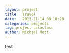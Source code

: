 ```yaml
---
layout: project
title:  Travel
date:   2013-11-14 00:10:20
categories: projects
tag: project dataclass
author: Michael Mott
---
```


test